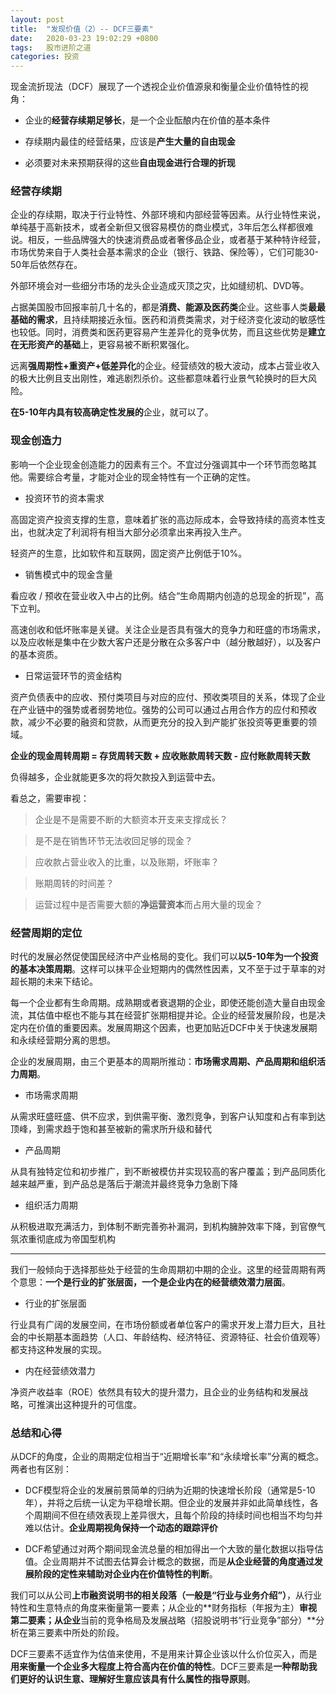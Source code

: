 ```yaml
---
layout: post
title:  "发现价值（2）-- DCF三要素"
date:   2020-03-23 19:02:29 +0800
tags:   股市进阶之道
categories: 投资
---
```


现金流折现法（DCF）展现了一个透视企业价值源泉和衡量企业价值特性的视角：

+ 企业的**经营存续期足够长**，是一个企业酝酿内在价值的基本条件

+ 存续期内最佳的经营结果，应该是**产生大量的自由现金**

+ 必须要对未来预期获得的这些**自由现金进行合理的折现**

### 经营存续期

企业的存续期，取决于行业特性、外部环境和内部经营等因素。从行业特性来说，单纯基于高新技术，或者全新但又很容易模仿的商业模式，3年后怎么样都很难说。相反，一些品牌强大的快速消费品或者奢侈品企业，或者基于某种特许经营，市场优势来自于人类社会基本需求的企业（银行、铁路、保险等），它们可能30-50年后依然存在。

外部环境会对一些细分市场的龙头企业造成灭顶之灾，比如缝纫机、DVD等。

占据美国股市回报率前几十名的，都是**消费、能源及医药类**企业。这些事人类**最最基础的需求**，且持续期接近永恒。医药和消费类需求，对于经济变化波动的敏感性也较低。同时，消费类和医药更容易产生差异化的竞争优势，而且这些优势是**建立在无形资产的基础**上，更容易被不断积累强化。

远离**强周期性+重资产+低差异化**的企业。经营绩效的极大波动，成本占营业收入的极大比例且支出刚性，难逃剧烈杀价。这些都意味着行业景气轮换时的巨大风险。

**在5-10年内具有较高确定性发展的**企业，就可以了。

### 现金创造力

影响一个企业现金创造能力的因素有三个。不宜过分强调其中一个环节而忽略其他。需要综合考量，才能对企业的现金特性有一个正确的定性。

+ 投资环节的资本需求

高固定资产投资支撑的生意，意味着扩张的高边际成本，会导致持续的高资本性支出，也就决定了利润将有相当大部分必须拿出来再投入生产。

轻资产的生意，比如软件和互联网，固定资产比例低于10%。

+ 销售模式中的现金含量

看应收 / 预收在营业收入中占的比例。结合“生命周期内创造的总现金的折现”，高下立判。

高速创收和低坏账率是关键。关注企业是否具有强大的竞争力和旺盛的市场需求，以及应收帐是集中在少数大客户还是分散在众多客户中（越分散越好），以及客户的基本资质。

+ 日常运营环节的资金结构

资产负债表中的应收、预付类项目与对应的应付、预收类项目的关系，体现了企业在产业链中的强势或者弱势地位。强势的公司可以通过占用合作方的应付和预收款，减少不必要的融资和贷款，从而更充分的投入到产能扩张投资等更重要的领域。

**企业的现金周转周期 = 存货周转天数 + 应收账款周转天数 - 应付账款周转天数**

负得越多，企业就能更多次的将欠款投入到运营中去。

看总之，需要审视：

> 企业是不是需要不断的大额资本开支来支撑成长？

> 是不是在销售环节无法收回足够的现金？

> 应收款占营业收入的比重，以及账期，坏账率？

> 账期周转的时间差？

> 运营过程中是否需要大额的**净运营资本**而占用大量的现金？

### 经营周期的定位

时代的发展必然促使国民经济中产业格局的变化。我们可以**以5-10年为一个投资的基本决策周期**。这样可以抹平企业短期内的偶然性因素，又不至于过于草率的对超长期的未来下结论。

每一个企业都有生命周期。成熟期或者衰退期的企业，即使还能创造大量自由现金流，其估值中枢也不能与其在经营扩张期相提并论。企业的经营发展阶段，也是决定内在价值的重要因素。发展周期这个因素，也更加贴近DCF中关于快速发展期和永续经营期分离的思想。

企业的发展周期，由三个更基本的周期所推动：**市场需求周期、产品周期和组织活力周期**。

+ 市场需求周期

从需求旺盛旺盛、供不应求，到供需平衡、激烈竞争，到客户认知度和占有率到达顶峰，到需求趋于饱和甚至被新的需求所升级和替代

+ 产品周期

从具有独特定位和初步推广，到不断被模仿并实现较高的客户覆盖；到产品同质化越来越严重，到产品总是落后于潮流并最终竞争力急剧下降

+ 组织活力周期

从积极进取充满活力，到体制不断完善弥补漏洞，到机构臃肿效率下降，到官僚气氛浓重彻底成为帝国型机构

---

我们一般倾向于选择那些处于经营的生命周期初中期的企业。这里的经营周期有两个意思：**一个是行业的扩张层面，一个是企业内在的经营绩效潜力层面**。

+ 行业的扩张层面

行业具有广阔的发展空间，在市场份额或者单位客户的需求开发上潜力巨大，且社会的中长期基本面趋势（人口、年龄结构、经济特征、资源特征、社会价值观等）都支持这种发展的实现。

+ 内在经营绩效潜力

净资产收益率（ROE）依然具有较大的提升潜力，且企业的业务结构和发展战略，可推演出这种提升的可信度。

### 总结和心得

从DCF的角度，企业的周期定位相当于“近期增长率”和“永续增长率”分离的概念。两者也有区别：

+ DCF模型将企业的发展前景简单的归纳为近期的快速增长阶段（通常是5-10年），并将之后统一认定为平稳增长期。但企业的发展并非如此简单线性，各个周期间不但在绩效表现上差异很大，且每个阶段的持续时间也相当不均匀并难以估计。**企业周期视角保持一个动态的跟踪评价**

+ DCF希望通过对两个期间现金流总量的相加得出一个大致的量化数据以指导估值。企业周期并不试图去估算会计概念的数据，而是**从企业经营的角度通过发展阶段的定性来辅助对企业内在价值特性的判断**。

我们可以从公司**上市融资说明书的相关段落（一般是“行业与业务介绍”）**，从行业特性和生意特点的角度来衡量第一要素；从企业的**财务指标（年报为主）**审视第二要素；从企业**当前的竞争格局及发展战略（招股说明书“行业竞争”部分）**分析在第三要素中所处的阶段。

DCF三要素不适宜作为估值来使用，不是用来计算企业该以什么价位买入，而是**用来衡量一个企业多大程度上符合高内在价值的特性**。DCF三要素是**一种帮助我们更好的认识生意、理解好生意应该具有什么属性的指导原则**。